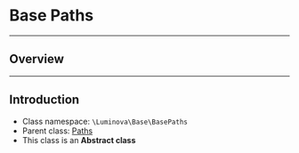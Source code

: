 # Base Paths

***

## Overview



***

## Introduction

* Class namespace: `\Luminova\Base\BasePaths`
* Parent class: [Paths](/application/paths.md)
* This class is an **Abstract class**